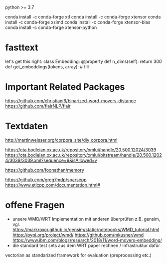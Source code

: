 python >= 3.7

conda install -c conda-forge xtl
conda install -c conda-forge xtensor
conda install -c conda-forge xsimd
conda install -c conda-forge xtensor-blas
conda install -c conda-forge xtensor-python


# fasttext

let's get this right:
class Embedding:
    @property
    def n_dims(self):
        return 300
    def get_embeddings(tokens, array):
        # fill

# Important Related Packages
https://github.com/christianj6/binarized-word-movers-distance
https://github.com/flairNLP/flair


# Textdaten

http://martinweisser.org/corpora_site/diy_corpora.html

https://ota.bodleian.ox.ac.uk/repository/xmlui/handle/20.500.12024/3039
https://ota.bodleian.ox.ac.uk/repository/xmlui/bitstream/handle/20.500.12024/3039/3039.xml?sequence=9&isAllowed=y

https://github.com/foonathan/memory

https://github.com/greg7mdp/sparsepp
https://www.etlcpp.com/documentation.html#

# offene Fragen

* unsere WMD/WRT Implementation mit anderen überprüfen
z.B. gensim, vgl. https://markroxor.github.io/gensim/static/notebooks/WMD_tutorial.html
https://pypi.org/project/wmd/
https://github.com/mkusner/wmd
https://www.ibm.com/blogs/research/2018/11/word-movers-embedding/
* die standard test sets aus dem WRT paper rechnen / Infrastruktur dafür

vectorian as standarized framework for evaluation (preprocessing etc.)